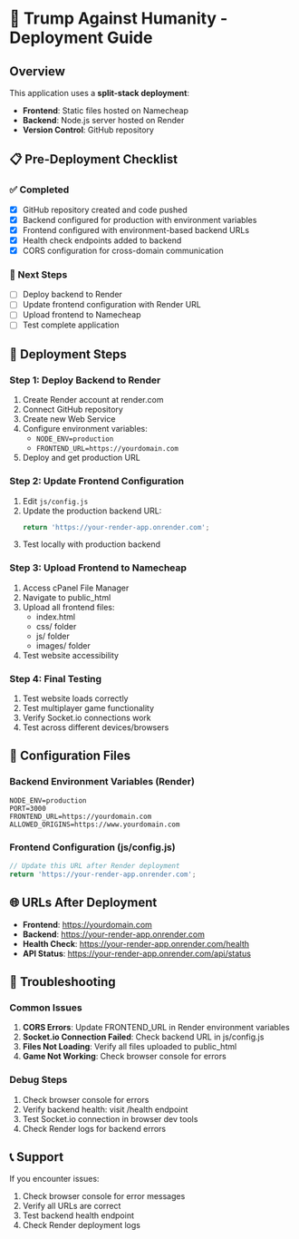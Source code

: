 # 🚀 Trump Against Humanity - Deployment Guide

## Overview
This application uses a **split-stack deployment**:
- **Frontend**: Static files hosted on Namecheap
- **Backend**: Node.js server hosted on Render
- **Version Control**: GitHub repository

## 📋 Pre-Deployment Checklist

### ✅ Completed
- [x] GitHub repository created and code pushed
- [x] Backend configured for production with environment variables
- [x] Frontend configured with environment-based backend URLs
- [x] Health check endpoints added to backend
- [x] CORS configuration for cross-domain communication

### 🔄 Next Steps
- [ ] Deploy backend to Render
- [ ] Update frontend configuration with Render URL
- [ ] Upload frontend to Namecheap
- [ ] Test complete application

## 🎯 Deployment Steps

### Step 1: Deploy Backend to Render
1. Create Render account at render.com
2. Connect GitHub repository
3. Create new Web Service
4. Configure environment variables:
   - `NODE_ENV=production`
   - `FRONTEND_URL=https://yourdomain.com`
5. Deploy and get production URL

### Step 2: Update Frontend Configuration
1. Edit `js/config.js`
2. Update the production backend URL:
   ```javascript
   return 'https://your-render-app.onrender.com';
   ```
3. Test locally with production backend

### Step 3: Upload Frontend to Namecheap
1. Access cPanel File Manager
2. Navigate to public_html
3. Upload all frontend files:
   - index.html
   - css/ folder
   - js/ folder
   - images/ folder
4. Test website accessibility

### Step 4: Final Testing
1. Test website loads correctly
2. Test multiplayer game functionality
3. Verify Socket.io connections work
4. Test across different devices/browsers

## 🔧 Configuration Files

### Backend Environment Variables (Render)
```
NODE_ENV=production
PORT=3000
FRONTEND_URL=https://yourdomain.com
ALLOWED_ORIGINS=https://www.yourdomain.com
```

### Frontend Configuration (js/config.js)
```javascript
// Update this URL after Render deployment
return 'https://your-render-app.onrender.com';
```

## 🌐 URLs After Deployment
- **Frontend**: https://yourdomain.com
- **Backend**: https://your-render-app.onrender.com
- **Health Check**: https://your-render-app.onrender.com/health
- **API Status**: https://your-render-app.onrender.com/api/status

## 🐛 Troubleshooting

### Common Issues
1. **CORS Errors**: Update FRONTEND_URL in Render environment variables
2. **Socket.io Connection Failed**: Check backend URL in js/config.js
3. **Files Not Loading**: Verify all files uploaded to public_html
4. **Game Not Working**: Check browser console for errors

### Debug Steps
1. Check browser console for errors
2. Verify backend health: visit /health endpoint
3. Test Socket.io connection in browser dev tools
4. Check Render logs for backend errors

## 📞 Support
If you encounter issues:
1. Check browser console for error messages
2. Verify all URLs are correct
3. Test backend health endpoint
4. Check Render deployment logs
